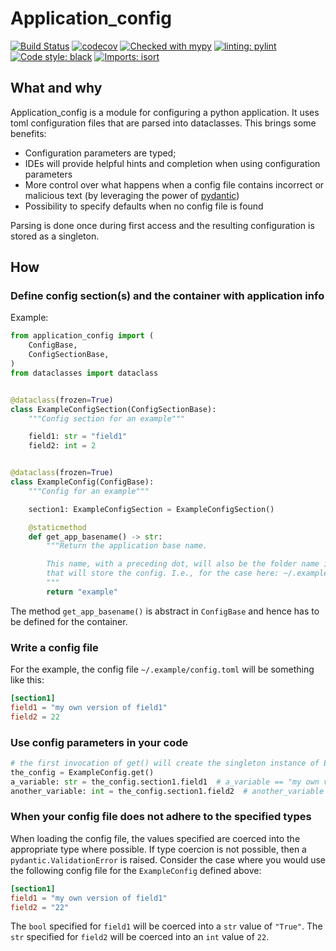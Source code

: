 # Application_config

[![Build Status](https://github.com/StockwatchDev/application_config/actions/workflows/application_config-tests.yml/badge.svg?branch=develop)](https://github.com/StockwatchDev/application_config/actions)
[![codecov](https://codecov.io/gh/StockwatchDev/application_config/branch/develop/graph/badge.svg)](https://app.codecov.io/gh/StockwatchDev/application_config)
[![Checked with mypy](http://www.mypy-lang.org/static/mypy_badge.svg)](http://mypy-lang.org/)
[![linting: pylint](https://img.shields.io/badge/linting-pylint-yellowgreen)](https://github.com/PyCQA/pylint)
[![Code style: black](https://img.shields.io/badge/code%20style-black-000000.svg)](https://github.com/psf/black)
[![Imports: isort](https://img.shields.io/badge/%20imports-isort-%231674b1?style=flat&labelColor=ef8336)](https://pycqa.github.io/isort/)

## What and why

Application_config is a module for configuring a python application. It uses toml 
configuration files that are parsed into dataclasses.
This brings some benefits:

- Configuration parameters are typed;
- IDEs will provide helpful hints and completion when using configuration parameters
- More control over what happens when a config file contains incorrect or malicious text
  (by leveraging the power of [pydantic](https://docs.pydantic.dev/))
- Possibility to specify defaults when no config file is found

Parsing is done once during first access and the resulting configuration is stored
as a singleton.

## How

### Define config section(s) and the container with application info

Example:

```python
from application_config import (
    ConfigBase,
    ConfigSectionBase,
)
from dataclasses import dataclass


@dataclass(frozen=True)
class ExampleConfigSection(ConfigSectionBase):
    """Config section for an example"""

    field1: str = "field1"
    field2: int = 2


@dataclass(frozen=True)
class ExampleConfig(ConfigBase):
    """Config for an example"""

    section1: ExampleConfigSection = ExampleConfigSection()

    @staticmethod
    def get_app_basename() -> str:
        """Return the application base name.

        This name, with a preceding dot, will also be the folder name in the home directory
        that will store the config. I.e., for the case here: ~/.example
        """
        return "example"

```

The method `get_app_basename()` is abstract in `ConfigBase` and hence has to be defined
for the container.

### Write a config file

For the example, the config file `~/.example/config.toml` will be something like this:

```toml
[section1]
field1 = "my own version of field1"
field2 = 22
```

### Use config parameters in your code

```python
# the first invocation of get() will create the singleton instance of ExampleConfig
the_config = ExampleConfig.get()
a_variable: str = the_config.section1.field1  # a_variable == "my own version of field1"
another_variable: int = the_config.section1.field2  # another_variable == 22
```

### When your config file does not adhere to the specified types

When loading the config file, the values specified are coerced into the appropriate type
where possible. If type coercion is not possible, then a `pydantic.ValidationError`
is raised. Consider the case where you would use the following config file for 
the `ExampleConfig` defined above:

```toml
[section1]
field1 = "my own version of field1"
field2 = "22"
```

The `bool` specified for `field1` will be coerced into a `str` value of `"True"`.
The `str` specified for `field2` will be coerced into an `int` value of `22`.

